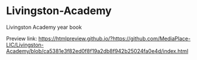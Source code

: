 # Livingston-Academy
Livingston Academy year book

Preview link:
https://htmlpreview.github.io/?https://github.com/MediaPlace-LIC/Livingston-Academy/blob/ca5381e3f82ed0f8f19a2db8f942b25024fa0e4d/index.html
